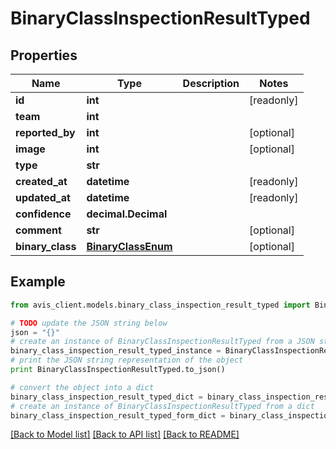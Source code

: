 # BinaryClassInspectionResultTyped


## Properties

Name | Type | Description | Notes
------------ | ------------- | ------------- | -------------
**id** | **int** |  | [readonly] 
**team** | **int** |  | 
**reported_by** | **int** |  | [optional] 
**image** | **int** |  | [optional] 
**type** | **str** |  | 
**created_at** | **datetime** |  | [readonly] 
**updated_at** | **datetime** |  | [readonly] 
**confidence** | **decimal.Decimal** |  | 
**comment** | **str** |  | [optional] 
**binary_class** | [**BinaryClassEnum**](BinaryClassEnum.md) |  | [optional] 

## Example

```python
from avis_client.models.binary_class_inspection_result_typed import BinaryClassInspectionResultTyped

# TODO update the JSON string below
json = "{}"
# create an instance of BinaryClassInspectionResultTyped from a JSON string
binary_class_inspection_result_typed_instance = BinaryClassInspectionResultTyped.from_json(json)
# print the JSON string representation of the object
print BinaryClassInspectionResultTyped.to_json()

# convert the object into a dict
binary_class_inspection_result_typed_dict = binary_class_inspection_result_typed_instance.to_dict()
# create an instance of BinaryClassInspectionResultTyped from a dict
binary_class_inspection_result_typed_form_dict = binary_class_inspection_result_typed.from_dict(binary_class_inspection_result_typed_dict)
```
[[Back to Model list]](../README.md#documentation-for-models) [[Back to API list]](../README.md#documentation-for-api-endpoints) [[Back to README]](../README.md)


